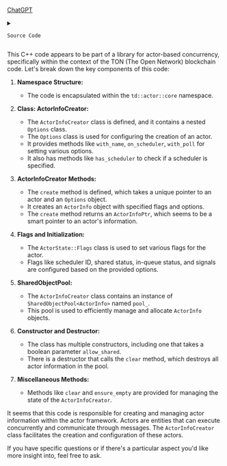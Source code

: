 [ChatGPT](https://chat.openai.com/c/3e746745-cd18-4d74-9773-444035f81100)

<details>
  <summary>

    Source Code

  </summary>
  
```cpp

#pragma once
#include "td/actor/core/ActorInfo.h"
#include "td/actor/core/Actor.h"

namespace td {
namespace actor {
namespace core {
class ActorInfoCreator {
 public:
  class Options {
   public:
    Options() = default;

    Options &with_name(Slice new_name) {
      name = new_name;
      return *this;
    }

    Options &on_scheduler(SchedulerId new_scheduler_id) {
      scheduler_id = new_scheduler_id;
      return *this;
    }
    bool has_scheduler() const {
      return scheduler_id.is_valid();
    }
    Options &with_poll(bool has_poll = true) {
      is_shared = !has_poll;
      return *this;
    }

   private:
    friend class ActorInfoCreator;
    Slice name;
    SchedulerId scheduler_id;
    bool is_shared{true};
    bool in_queue{true};
    //TODO: rename
  };

  //Create unlocked actor. One must send StartUp signal immediately.
  ActorInfoPtr create(std::unique_ptr<Actor> actor, const Options &args) {
    ActorState::Flags flags;
    flags.set_scheduler_id(args.scheduler_id);
    if (allow_shared_) {
      flags.set_shared(args.is_shared);
    }
    flags.set_in_queue(args.in_queue);
    flags.set_signals(ActorSignals::one(ActorSignals::StartUp));

    auto actor_info_ptr = pool_.alloc(std::move(actor), flags, args.name);
    actor_info_ptr->actor().set_actor_info_ptr(actor_info_ptr);
    return actor_info_ptr;
  }

  ActorInfoCreator() = default;
  explicit ActorInfoCreator(bool allow_shared) : allow_shared_(allow_shared) {
  }
  ActorInfoCreator(const ActorInfoCreator &) = delete;
  ActorInfoCreator &operator=(const ActorInfoCreator &) = delete;
  ActorInfoCreator(ActorInfoCreator &&other) = delete;
  ActorInfoCreator &operator=(ActorInfoCreator &&other) = delete;
  void clear() {
    pool_.for_each([](auto &actor_info) { actor_info.destroy_actor(); });
  }
  ~ActorInfoCreator() {
    clear();
  }
  void ensure_empty() {
    pool_.for_each([](auto &actor_info) { LOG(ERROR) << actor_info.get_name(); });
  }

 private:
  SharedObjectPool<ActorInfo> pool_;
  bool allow_shared_{true};
};

using ActorOptions = ActorInfoCreator::Options;
}  // namespace core
}  // namespace actor
}  // namespace td


  ```
</details>

This C++ code appears to be part of a library for actor-based concurrency, specifically within the context of the TON (The Open Network) blockchain code. Let's break down the key components of this code:

1. **Namespace Structure:**
   - The code is encapsulated within the `td::actor::core` namespace.

2. **Class: ActorInfoCreator:**
   - The `ActorInfoCreator` class is defined, and it contains a nested `Options` class.
   - The `Options` class is used for configuring the creation of an actor.
   - It provides methods like `with_name`, `on_scheduler`, `with_poll` for setting various options.
   - It also has methods like `has_scheduler` to check if a scheduler is specified.

3. **ActorInfoCreator Methods:**
   - The `create` method is defined, which takes a unique pointer to an actor and an `Options` object.
   - It creates an `ActorInfo` object with specified flags and options.
   - The `create` method returns an `ActorInfoPtr`, which seems to be a smart pointer to an actor's information.

4. **Flags and Initialization:**
   - The `ActorState::Flags` class is used to set various flags for the actor.
   - Flags like scheduler ID, shared status, in-queue status, and signals are configured based on the provided options.

5. **SharedObjectPool:**
   - The `ActorInfoCreator` class contains an instance of `SharedObjectPool<ActorInfo>` named `pool_`.
   - This pool is used to efficiently manage and allocate `ActorInfo` objects.

6. **Constructor and Destructor:**
   - The class has multiple constructors, including one that takes a boolean parameter `allow_shared`.
   - There is a destructor that calls the `clear` method, which destroys all actor information in the pool.

7. **Miscellaneous Methods:**
   - Methods like `clear` and `ensure_empty` are provided for managing the state of the `ActorInfoCreator`.

It seems that this code is responsible for creating and managing actor information within the actor framework. Actors are entities that can execute concurrently and communicate through messages. The `ActorInfoCreator` class facilitates the creation and configuration of these actors.

If you have specific questions or if there's a particular aspect you'd like more insight into, feel free to ask.
